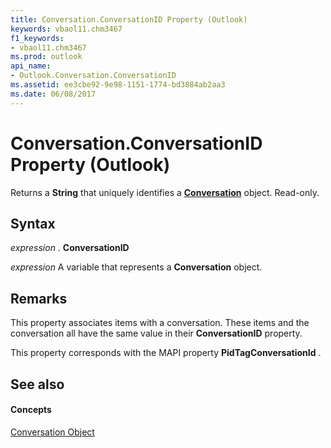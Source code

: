 ```yaml
---
title: Conversation.ConversationID Property (Outlook)
keywords: vbaol11.chm3467
f1_keywords:
- vbaol11.chm3467
ms.prod: outlook
api_name:
- Outlook.Conversation.ConversationID
ms.assetid: ee3cbe92-9e98-1151-1774-bd3884ab2aa3
ms.date: 06/08/2017
---
```



# Conversation.ConversationID Property (Outlook)

Returns a **String** that uniquely identifies a **[Conversation](conversation-object-outlook.md)** object. Read-only.


## Syntax

 _expression_ . **ConversationID**

 _expression_ A variable that represents a **Conversation** object.


## Remarks

This property associates items with a conversation. These items and the conversation all have the same value in their **ConversationID** property.

This property corresponds with the MAPI property **PidTagConversationId** .


## See also


#### Concepts


[Conversation Object](conversation-object-outlook.md)

